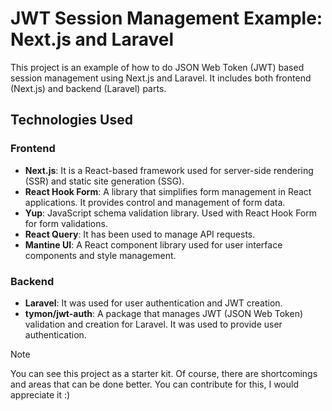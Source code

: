 # JWT Session Management Example: Next.js and Laravel

This project is an example of how to do JSON Web Token (JWT) based session management using Next.js and Laravel. It includes both frontend (Next.js) and backend (Laravel) parts.

## Technologies Used

### Frontend
- **Next.js**: It is a React-based framework used for server-side rendering (SSR) and static site generation (SSG).
- **React Hook Form**: A library that simplifies form management in React applications. It provides control and management of form data.
- **Yup**: JavaScript schema validation library. Used with React Hook Form for form validations.
- **React Query**: It has been used to manage API requests.
- **Mantine UI**: A React component library used for user interface components and style management.

### Backend
- **Laravel**: It was used for user authentication and JWT creation.
- **tymon/jwt-auth**: A package that manages JWT (JSON Web Token) validation and creation for Laravel. It was used to provide user authentication.

> [!NOTE]
> You can see this project as a starter kit. Of course, there are shortcomings and areas that can be done better. You can contribute for this, I would appreciate it :)
